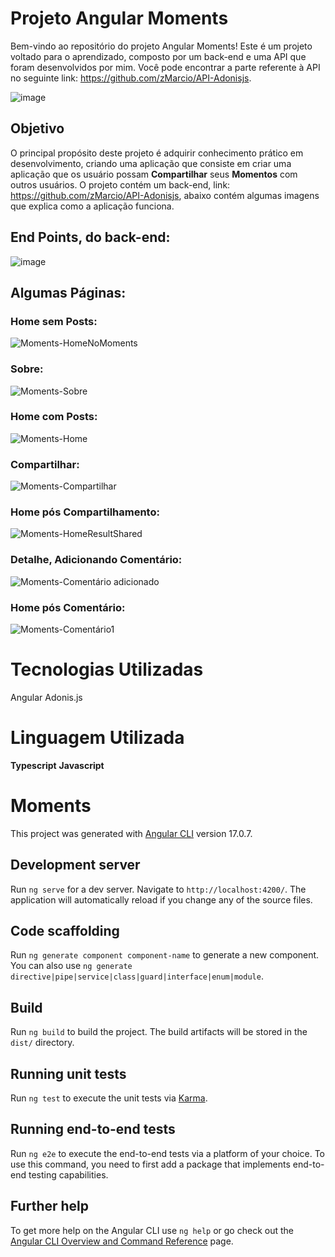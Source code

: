 # Projeto Angular Moments
Bem-vindo ao repositório do projeto Angular Moments! Este é um projeto voltado para o aprendizado, composto por um back-end e uma API que foram desenvolvidos por mim. Você pode encontrar a parte referente à API no seguinte link: https://github.com/zMarcio/API-Adonisjs.

![image](https://github.com/zMarcio/Angular-Moments/assets/113918441/d9d08fb8-f539-42c8-bc5e-5193997450e9)


## Objetivo
O principal propósito deste projeto é adquirir conhecimento prático em desenvolvimento, criando uma aplicação que consiste em criar uma aplicação que os usuário possam **Compartilhar** seus **Momentos** com outros usuários. O projeto contém um back-end, link: https://github.com/zMarcio/API-Adonisjs, abaixo contém algumas imagens que explica como a aplicação funciona.

## End Points, do back-end:
![image](https://github.com/zMarcio/Angular-Moments/assets/113918441/c8a941d7-42f9-4118-b74f-5ea492528cad)

## Algumas Páginas:

### Home sem Posts:
![Moments-HomeNoMoments](https://github.com/zMarcio/Angular-Moments/assets/113918441/90614807-dcbf-4afc-a152-b8c94dcb89a8)

### Sobre:
![Moments-Sobre](https://github.com/zMarcio/Angular-Moments/assets/113918441/193ad88f-313f-4c7c-a666-201ac38b7d45)

### Home com Posts:
![Moments-Home](https://github.com/zMarcio/Angular-Moments/assets/113918441/92c62cb7-d4b3-4df5-aa68-993a35f4066c)

### Compartilhar:
![Moments-Compartilhar](https://github.com/zMarcio/Angular-Moments/assets/113918441/39851d36-93f4-4520-9de5-c6e4f0567a9e)

### Home pós Compartilhamento:
![Moments-HomeResultShared](https://github.com/zMarcio/Angular-Moments/assets/113918441/71bffa66-d8b9-4f66-8fbc-6982d206e845)

### Detalhe, Adicionando Comentário:
![Moments-Comentário adicionado](https://github.com/zMarcio/Angular-Moments/assets/113918441/0f24d1bd-885f-4a82-a87c-01647a700d47)

### Home pós Comentário:
![Moments-Comentário1](https://github.com/zMarcio/Angular-Moments/assets/113918441/21422b23-b5b7-4966-8efc-f2b727827dd3)


# Tecnologias Utilizadas
Angular
Adonis.js

# Linguagem Utilizada
**Typescript**
**Javascript**

# Moments

This project was generated with [Angular CLI](https://github.com/angular/angular-cli) version 17.0.7.

## Development server

Run `ng serve` for a dev server. Navigate to `http://localhost:4200/`. The application will automatically reload if you change any of the source files.

## Code scaffolding

Run `ng generate component component-name` to generate a new component. You can also use `ng generate directive|pipe|service|class|guard|interface|enum|module`.

## Build

Run `ng build` to build the project. The build artifacts will be stored in the `dist/` directory.

## Running unit tests

Run `ng test` to execute the unit tests via [Karma](https://karma-runner.github.io).

## Running end-to-end tests

Run `ng e2e` to execute the end-to-end tests via a platform of your choice. To use this command, you need to first add a package that implements end-to-end testing capabilities.

## Further help

To get more help on the Angular CLI use `ng help` or go check out the [Angular CLI Overview and Command Reference](https://angular.io/cli) page.

